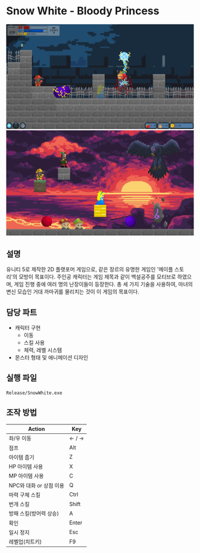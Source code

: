 # Snow White - Bloody Princess

![image01](./ScreenShot/image01.JPG)
![image03](./ScreenShot/image03.JPG)

## 설명

유니티 5로 제작한 2D 플랫포머 게임으로, 같은 장르의 유명한 게임인 '메이플 스토리'의 모방이 목표이다.
주인공 캐릭터는 게임 제목과 같이 백설공주를 모티브로 하였으며, 게임 진행 중에 여러 명의 난장이들이 등장한다.
총 세 가지 기술을 사용하여, 마녀의 변신 모습인 거대 까마귀를 물리치는 것이 이 게임의 목표이다.

## 담당 파트

* 캐릭터 구현
	* 이동
	* 스킬 사용
	* 체력, 레벨 시스템
* 몬스터 형태 및 애니메이션 디자인

## 실행 파일

	Release/SnowWhite.exe
    
## 조작 방법

Action | Key
-------|-----
좌/우 이동 | ← / →
점프 | Alt
아이템 줍기 | Z
HP 아이템 사용 | X
MP 아이템 사용 | C
NPC와 대화 or 상점 이용 | Q
마력 구체 스킬 | Ctrl
번개 스킬 | Shift
방패 스킬(방어력 상승) | A
확인 | Enter
일시 정지 | Esc
레벨업(치트키) | F9
